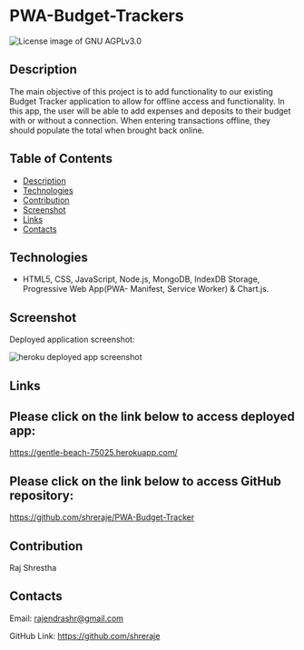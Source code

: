 # PWA-Budget-Trackers

<img src="https://img.shields.io/badge/License-GNU AGPLv3.0-blue.svg" alt="License image of GNU AGPLv3.0" />
  
## Description
The main objective of this project is to add functionality to our existing Budget Tracker application to allow for offline access and functionality. In this app, the user will be able to add expenses and deposits to their budget with or without a connection. When entering transactions offline, they should populate the total when brought back online.

## Table of Contents
* [Description](#description)
* [Technologies](#technologies)
* [Contribution](#contribution)
* [Screenshot](#screenshot)
* [Links](#links)
* [Contacts](#contacts)

## Technologies
- HTML5, CSS, JavaScript, Node.js, MongoDB, IndexDB Storage, Progressive Web App(PWA- Manifest, Service Worker) & Chart.js.

## Screenshot
Deployed application screenshot:

![heroku deployed app screenshot](https://user-images.githubusercontent.com/61192734/101300746-7255cd00-37eb-11eb-888e-eca84d6ce174.png)

## Links

## Please click on the link below to access deployed app: 
https://gentle-beach-75025.herokuapp.com/

## Please click on the link below to access GitHub repository: 
https://github.com/shreraje/PWA-Budget-Tracker

## Contribution
Raj Shrestha

## Contacts

Email:
rajendrashr@gmail.com

GitHub Link:
https://github.com/shreraje
